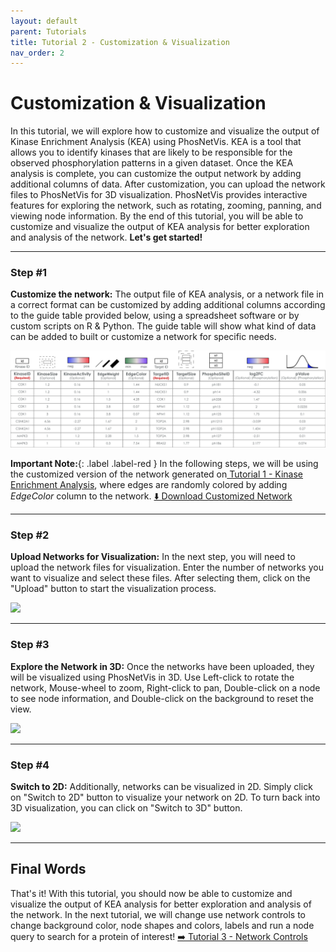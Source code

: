 ```yaml
---
layout: default
parent: Tutorials
title: Tutorial 2 - Customization & Visualization
nav_order: 2
---
```


# Customization & Visualization

In this tutorial, we will explore how to customize and visualize the output of Kinase Enrichment Analysis (KEA) using PhosNetVis. KEA is a tool that allows you to identify kinases that are likely to be responsible for the observed phosphorylation patterns in a given dataset. Once the KEA analysis is complete, you can customize the output network by adding additional columns of data. After customization, you can upload the network files to PhosNetVis for 3D visualization. PhosNetVis provides interactive features for exploring the network, such as rotating, zooming, panning, and viewing node information. By the end of this tutorial, you will be able to customize and visualize the output of KEA analysis for better exploration and analysis of the network. **Let's get started!**

***

### Step #1

**Customize the network:** The output file of KEA analysis, or a network file in a correct format can be customized by adding additional columns according to the guide table provided below, using a spreadsheet software or by custom scripts on R & Python. The guide table will show what kind of data can be added to built or customize a network for specific needs.

![](../../assets/images/vis-tutorial/guide-table.png)

**Important Note:**{: .label .label-red } In the following steps, we will be using the customized version of the network generated on<a href="/docs/tutorials/KEA.html"> Tutorial 1 - Kinase Enrichment Analysis</a>, where edges are randomly colored by adding *EdgeColor* column to the network. <a href="../../assets/tutorial-datasets/customized-network.csv" download="customized-network.csv"> ⬇️ Download Customized Network</a>

***

### Step #2

**Upload Networks for Visualization:** In the next step, you will need to upload the network files for visualization. Enter the number of networks you want to visualize and select these files. After selecting them, click on the "Upload" button to start the visualization process.

![](../../assets/images/vis-tutorial/vis-step2.gif)

***

### Step #3

**Explore the Network in 3D:** Once the networks have been uploaded, they will be visualized using PhosNetVis in 3D. Use Left-click to rotate the network, Mouse-wheel to zoom, Right-click to pan, Double-click on a node to see node information, and Double-click on the background to reset the view.

![](../../assets/images/vis-tutorial/vis-step3.gif)

***

### Step #4

**Switch to 2D:** Additionally, networks can be visualized in 2D. Simply click on "Switch to 2D" button to visualize your network on 2D. To turn back into 3D visualization, you can click on "Switch to 3D" button.

![](../../assets/images/vis-tutorial/vis-step4.gif)

***

## Final Words

That's it! With this tutorial, you should now be able to customize and visualize the output of KEA analysis for better exploration and analysis of the network. In the next tutorial, we will change use network controls to change background color, node shapes and colors, labels and run a node query to search for a protein of interest!  <a href="/docs/tutorials/network-control.html"> ➡️ Tutorial 3 - Network Controls</a>


